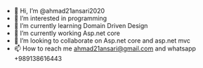 - 👋 Hi, I’m @ahmad21ansari2020
- 👀 I’m interested in programming
- 🌱 I’m currently learning Domain Driven Design
- 🌱 I’m currently working Asp.net core
- 💞️ I’m looking to collaborate on Asp.net core and asp.net mvc
- 📫 How to reach me ahmad21ansari@gmail.com and whatsapp +989138616443

<!---
ahmad21ansari2020/ahmad21ansari2020 is a ✨ special ✨ repository because its `README.md` (this file) appears on your GitHub profile.
You can click the Preview link to take a look at your changes.
--->
